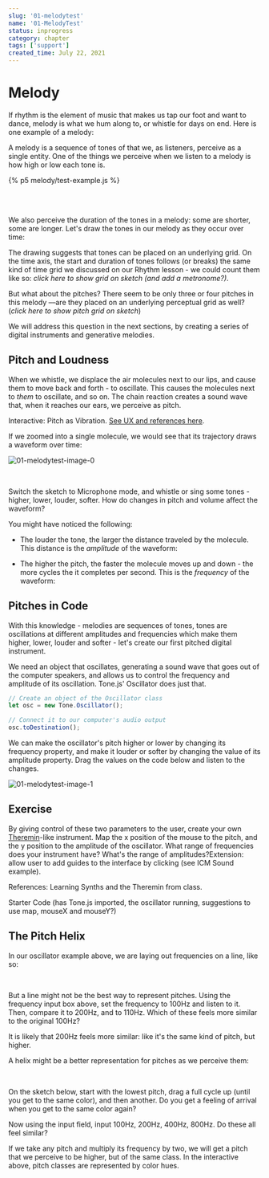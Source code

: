 ```yaml
---
slug: '01-melodytest'
name: '01-MelodyTest'
status: inprogress
category: chapter
tags: ['support']
created_time: July 22, 2021
---
```


# Melody

If rhythm is the element of music that makes us tap our foot and want to dance, melody is what we hum along to, or whistle for days on end. Here is one example of a melody:

A melody is a sequence of tones of that we, as listeners, perceive as a single entity. One of the things we perceive when we listen to a melody is how high or low each tone is.

{% p5 melody/test-example.js %}

<br />



<br />

We also perceive the duration of the tones in a melody: some are shorter, some are longer. Let's draw the tones in our melody as they occur over time:




The drawing suggests that tones can be placed on an underlying grid. On the time axis, the start and duration of tones follows (or breaks) the same kind of time grid we discussed on our Rhythm lesson - we could count them like so: _click here to show grid on sketch (and add a metronome?)_.

But what about the pitches? There seem to be only three or four pitches in this melody  ––are they placed on an underlying perceptual grid as well? (_click here to show pitch grid on sketch_) 

We will address this question in the next sections, by creating a series of digital instruments and generative melodies.

## Pitch and Loudness

When we whistle, we displace the air molecules next to our lips, and cause them to move back and forth - to oscillate. This causes the molecules next to *them* to oscillate, and so on. The chain reaction creates a sound wave that, when it reaches our ears, we perceive as pitch. 

Interactive: Pitch as Vibration. [See UX and references here](/1130b077fd2f41b692acc28ae4f54e98#4e3a0b99170841b4a8aca25ddc9e0c09).



If we zoomed into a single molecule, we would see that its trajectory draws a waveform over time: 

![01-melodytest-image-0](01-melodytest-image-0.png)

<br />

Switch the sketch to Microphone mode, and whistle or sing some tones - higher, lower, louder, softer.  How do changes in pitch and volume affect the waveform?

You might have noticed the following: 

- The louder the tone, the larger the distance traveled by the molecule. This distance is the _amplitude_ of the waveform: 

- The higher the pitch, the faster the molecule moves up and down - the more cycles the it completes per second. This is the _frequency_ of the waveform:

## Pitches in Code

With this knowledge - melodies are sequences of tones, tones are oscillations at different amplitudes and frequencies which make them higher, lower, louder and softer - let's create our first pitched digital instrument. 

We need an object that oscillates, generating a sound wave that goes out of the computer speakers, and allows us to control the frequency and amplitude of its oscillation. Tone.js' Oscillator does just that. 

```javascript
// Create an object of the Oscillator class
let osc = new Tone.Oscillator(); 

// Connect it to our computer's audio output
osc.toDestination(); 
```

We can make the oscillator's pitch higher or lower by changing its frequency property, and make it louder or softer by changing the value of its amplitude property. Drag the values on the code below and listen to the changes.

![01-melodytest-image-1](01-melodytest-image-1.png)

## Exercise

By giving control of these two parameters to the user, create your own [Theremin](https://www.youtube.com/watch?v=PjnaciNT-wQ)-like instrument. Map the x position of the mouse to the pitch, and the y position to the amplitude of the oscillator. What range of frequencies does your instrument have? What's the range of amplitudes?Extension: allow user to add guides to the interface by clicking (see ICM Sound example). 

References: Learning Synths and the Theremin from class.

Starter Code (has Tone.js imported, the oscillator running, suggestions to use map, mouseX and mouseY?)

## The Pitch Helix

In our oscillator example above, we are laying out frequencies on a line, like so: 



<br />

But a line might not be the best way to represent pitches. Using the frequency input box above, set the frequency to 100Hz and listen to it. Then, compare it to 200Hz, and to 110Hz. Which of these feels more similar to the original 100Hz? 

It is likely that 200Hz feels more similar: like it's the same kind of pitch, but higher. 

A helix might be a better representation for pitches as we perceive them:



<br />

On the sketch below, start with the lowest pitch, drag a full cycle up (until you get to the same color), and then another. Do you get a feeling of arrival when you get to the same color again? 



Now using the input field, input 100Hz, 200Hz, 400Hz, 800Hz. Do these all feel similar? 

If we take any pitch and multiply its frequency by two, we will get a pitch that we perceive to be higher, but of the same class. In the interactive above, pitch classes are represented by color hues. 

